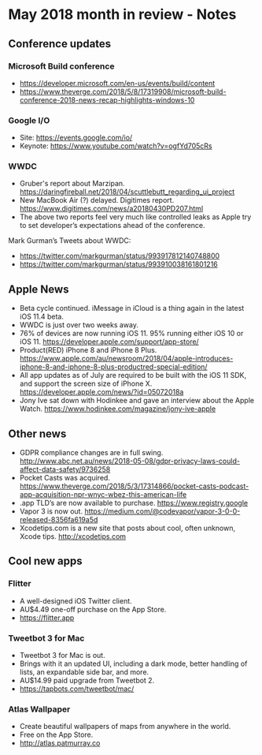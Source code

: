 # May 2018 month in review - Notes


## Conference updates
### Microsoft Build conference
* https://developer.microsoft.com/en-us/events/build/content
* https://www.theverge.com/2018/5/8/17319908/microsoft-build-conference-2018-news-recap-highlights-windows-10

### Google I/O
* Site: https://events.google.com/io/
* Keynote: https://www.youtube.com/watch?v=ogfYd705cRs

### WWDC
* Gruber's report about Marzipan. https://daringfireball.net/2018/04/scuttlebutt_regarding_ui_project
* New MacBook Air (?) delayed. Digitimes report. https://www.digitimes.com/news/a20180430PD207.html
* The above two reports feel very much like controlled leaks as Apple try to set developer’s expectations ahead of the conference.

Mark Gurman’s Tweets about WWDC:
* https://twitter.com/markgurman/status/993917812140748800
* https://twitter.com/markgurman/status/993910038161801216


## Apple News
* Beta cycle continued. iMessage in iCloud is a thing again in the latest iOS 11.4 beta.
* WWDC is just over two weeks away.
* 76% of devices are now running iOS 11. 95% running either iOS 10 or iOS 11. https://developer.apple.com/support/app-store/
* Product(RED) iPhone 8 and iPhone 8 Plus. https://www.apple.com/au/newsroom/2018/04/apple-introduces-iphone-8-and-iphone-8-plus-productred-special-edition/
* All app updates as of July are required to be built with the iOS 11 SDK, and support the screen size of iPhone X. https://developer.apple.com/news/?id=05072018a
* Jony Ive sat down with Hodinkee and gave an interview about the Apple Watch. https://www.hodinkee.com/magazine/jony-ive-apple

## Other news
* GDPR compliance changes are in full swing. http://www.abc.net.au/news/2018-05-08/gdpr-privacy-laws-could-affect-data-safety/9736258
* Pocket Casts was acquired. https://www.theverge.com/2018/5/3/17314866/pocket-casts-podcast-app-acquisition-npr-wnyc-wbez-this-american-life
* .app TLD’s are now available to purchase. https://www.registry.google
* Vapor 3 is now out. https://medium.com/@codevapor/vapor-3-0-0-released-8356fa619a5d
* Xcodetips.com is a new site that posts about cool, often unknown, Xcode tips. http://xcodetips.com


## Cool new apps
### Flitter
* A well-designed iOS Twitter client.
* AU$4.49 one-off purchase on the App Store.
* https://flitter.app
### Tweetbot 3 for Mac
* Tweetbot 3 for Mac is out.
* Brings with it an updated UI, including a dark mode, better handling of lists, an expandable side bar, and more.
* AU$14.99 paid upgrade from Tweetbot 2.
* https://tapbots.com/tweetbot/mac/
### Atlas Wallpaper
* Create beautiful wallpapers of maps from anywhere in the world.
* Free on the App Store.
* http://atlas.patmurray.co

